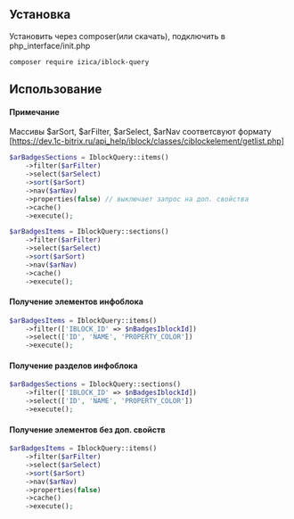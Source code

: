 ## Установка
Установить через composer(или скачать), подключить в php_interface/init.php
```
composer require izica/iblock-query
```

## Использование

#### Примечание
Массивы $arSort, $arFilter, $arSelect, $arNav соответсвуют формату [https://dev.1c-bitrix.ru/api_help/iblock/classes/ciblockelement/getlist.php]

```php
$arBadgesSections = IblockQuery::items()
    ->filter($arFilter)
    ->select($arSelect)
    ->sort($arSort)
    ->nav($arNav)
    ->properties(false) // выключает запрос на доп. свойства
    ->cache()
    ->execute();

$arBadgesItems = IblockQuery::sections()
    ->filter($arFilter)
    ->select($arSelect)
    ->sort($arSort)
    ->nav($arNav)
    ->cache()
    ->execute();
```



#### Получение элементов инфоблока
```php
$arBadgesItems = IblockQuery::items()
    ->filter(['IBLOCK_ID' => $nBadgesIblockId])
    ->select(['ID', 'NAME', 'PROPERTY_COLOR'])
    ->execute();
```

#### Получение разделов инфоблока
```php
$arBadgesSections = IblockQuery::sections()
    ->filter(['IBLOCK_ID' => $nBadgesIblockId])
    ->select(['ID', 'NAME', 'PROPERTY_COLOR'])
    ->execute();
```


#### Получение элементов без доп. свойств
```php
$arBadgesItems = IblockQuery::items()
    ->filter($arFilter)
    ->select($arSelect)
    ->sort($arSort)
    ->nav($arNav)
    ->properties(false)
    ->cache()
    ->execute();
```